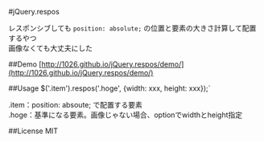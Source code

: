 #jQuery.respos

レスポンシブしても `position: absolute;` の位置と要素の大きさ計算して配置するやつ  
画像なくても大丈夫にした

##Demo
[http://1026.github.io/jQuery.respos/demo/](http://1026.github.io/jQuery.respos/demo/)

##Usage
    $('.item').respos('.hoge', {width: xxx, height: xxx});`

.item：position: absoute; で配置する要素  
.hoge：基準になる要素。画像じゃない場合、optionでwidthとheight指定

##License
MIT
